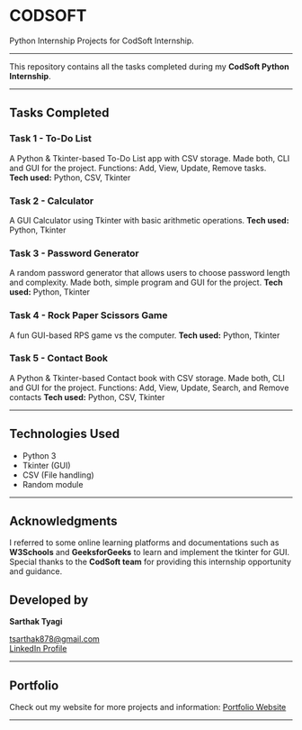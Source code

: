 # CODSOFT
Python Internship Projects for CodSoft Internship.

---

This repository contains all the tasks completed during my **CodSoft Python Internship**.

---

## Tasks Completed

### **Task 1 - To-Do List**
A Python & Tkinter-based To-Do List app with CSV storage. 
Made both, CLI and GUI for the project.
Functions: Add, View, Update, Remove tasks.  
**Tech used:** Python, CSV, Tkinter

### **Task 2 - Calculator**
A GUI Calculator using Tkinter with basic arithmetic operations.
**Tech used:** Python, Tkinter

### **Task 3 - Password Generator**
A random password generator that allows users to choose password length and complexity.
Made both, simple program and GUI for the project.
**Tech used:** Python, Tkinter

### **Task 4 - Rock Paper Scissors Game**
A fun GUI-based RPS game vs the computer.
**Tech used:** Python, Tkinter

### **Task 5 - Contact Book**
A Python & Tkinter-based Contact book with CSV storage. 
Made both, CLI and GUI for the project.
Functions: Add, View, Update, Search, and Remove contacts
**Tech used:** Python, CSV, Tkinter

---

## Technologies Used
- Python 3
- Tkinter (GUI)
- CSV (File handling)
- Random module
  
---

## Acknowledgments
I referred to some online learning platforms and documentations such as **W3Schools** and **GeeksforGeeks** to learn and implement the tkinter for GUI.  
Special thanks to the **CodSoft team** for providing this internship opportunity and guidance.

## Developed by
**Sarthak Tyagi**

tsarthak878@gmail.com  
[LinkedIn Profile](https://www.linkedin.com/in/sarthak-tyagi-cs/)

---

## Portfolio
Check out my website for more projects and information: 
[Portfolio Website](https://sarthak-cs.github.io/)

---
